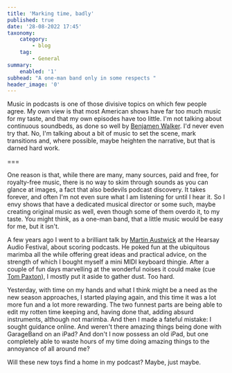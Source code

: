 ```yaml
---
title: 'Marking time, badly'
published: true
date: '28-08-2022 17:45'
taxonomy:
    category:
        - blog
    tag:
        - General
summary:
    enabled: '1'
subhead: "A one-man band only in some respects "
header_image: '0'
---
```


Music in podcasts is one of those divisive topics on which few people agree. My own view is that most American shows have far too much music for my taste, and that my own episodes have too little. I'm not talking about continuous soundbeds, as done so well by [Benjamen Walker](https://theoryofeverythingpodcast.com/). I'd never even try that. No, I'm talking about a bit of music to set the scene, mark transitions and, where possible, maybe heighten the narrative, but that is darned hard work. 

===

One reason is that, while there are many, many sources, paid and free, for royalty-free music, there is no way to skim through sounds as you can glance at images, a fact that also bedevils podcast discovery. It takes forever, and often I'm not even sure what I am listening for until I hear it. So I envy shows that have a dedicated musical director or some such, maybe creating original music as well, even though some of them overdo it, to my taste. You might think, as a one-man band, that a little music would be easy for me, but it isn't.

A few years ago I went to a brilliant talk by [Martin Austwick](http://www.martinaustwick.com/) at the Hearsay Audio Festival, about scoring podcasts. He poked fun at the ubiquitous marimba all the while offering great ideas and practical advice, on the strength of which I bought myself a mini MIDI keyboard thingie. After a couple of fun days marvelling at the wonderful noises it could make (cue [Tom Paxton](https://www.youtube.com/watch?v=nYG9BQbWXpM)), I mostly put it aside to gather dust. Too hard.

Yesterday, with time on my hands and what I think might be a need as the new season approaches, I started playing again, and this time it was a lot more fun and a lot more rewarding. The two funnest parts are being able to edit my rotten time keeping and, having done that, adding absurd instruments, although not marimba. And then I made a fateful mistake: I sought guidance online. And weren't there amazing things being done with GarageBand on an iPad? And don't I now possess an old iPad, but one completely able to waste hours of my time doing amazing things to the annoyance of all around me?

Will these new toys find a home in my podcast? Maybe, just maybe.

